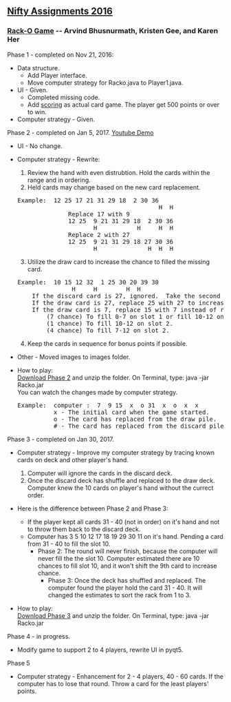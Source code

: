 ## [Nifty Assignments 2016]

### [Rack-O Game] -- Arvind Bhusnurmath, Kristen Gee, and Karen Her  

Phase 1 - completed on Nov 21, 2016:  
* Data structure.
  * Add Player interface.  
  * Move computer strategy for Racko.java to Player1.java.
* UI - Given.
  * Completed missing code.
  * Add [scoring] as actual card game.  The player get 500 points or over to win.
* Computer strategy - Given.

Phase 2 - completed on Jan 5, 2017.  [Youtube Demo]
* UI - No change.
* Computer strategy - Rewrite:
  1. Review the hand with even distrubtion.  Hold the cards within the range and in ordering.
  2. Held cards may change based on the new card replacement.
  <pre>Example:  12 25 17 21 31 29 18  2 30 36 
                                         H  H
                Replace 17 with 9
                12 25  9 21 31 29 18  2 30 36
                       H           H     H  H
                Replace 2 with 27
                12 25  9 21 31 29 18 27 30 36 
                       H              H  H  H</pre>                                     
  3. Utilize the draw card to increase the chance to filled the missing card.
  <pre>Example:  10 15 12 32  1 25 30 20 39 30 
                 H     H        H  H
      If the discard card is 27, ignored.  Take the second chance to draw another card.
      If the draw card is 27, replace 25 with 27 to increase the chance to fill slot 4 and 5.  
      If the draw card is 7, replace 15 with 7 instead of replace 10 at slot 1.
          (7 chance) To fill 0-7 on slot 1 or fill 10-12 on slot 2.
          (1 chance) To fill 10-12 on slot 2.
          (4 chance) To fill 7-12 on slot 2.
  </pre>
  4. Keep the cards in sequence for bonus points if possible.
* Other - Moved images to images folder.

* How to play:  
  [Download Phase 2] and unzip the folder.  On Terminal, type: java -jar Racko.jar  
  You can watch the changes made by computer strategy.  
  <pre>Example:  computer :  7  9 15  x  o 31  x  o  x  x
            x - The initial card when the game started.
            o - The card has replaced from the draw pile.
            # - The card has replaced from the discard pile.</pre>

Phase 3 -  completed on Jan 30, 2017.  
* Computer strategy - Improve my computer strategy by tracing known cards on deck and other player's hand.
  1.  Computer will ignore the cards in the discard deck.
  2.  Once the discard deck has shuffle and replaced to the draw deck.  Computer knew the 10 cards on player's hand without the currect order.

* Here is the difference between Phase 2 and Phase 3:  
  * If the player kept all cards 31 - 40 (not in order) on it's hand and not to throw them back to the discard deck.  
  * Computer has 3 5 10 12 17 18 19 29 30 11 on it's hand.  Pending a card from 31 - 40 to fill the slot 10.  
    * Phase 2: The round will never finish, because the computer will never fill the 
the slot 10.  Computer estimated there are 10 chances to fill slot 10, and it won't shift the 9th card to increase chance.  
      * Phase 3:  Once the deck has shuffled and replaced.  The computer found the player hold the card 31 - 40.  It will changed the estimates to sort the rack from 1 to 3.  

* How to play:  
  [Download Phase 3] and unzip the folder.  On Terminal, type: java -jar Racko.jar  

Phase 4 - in progress.
* Modify game to support 2 to 4 players, rewrite UI in pyqt5. 

Phase 5
* Computer strategy - Enhancement for 2 - 4 players, 40 - 60 cards.
If the computer has to lose that round.  Throw a card for the least players' points.

[Nifty Assignments 2016]: http://nifty.stanford.edu
[Rack-O Game]: http://nifty.stanford.edu/2016/arvind-racko/
[scoring]: http://www.hasbro.com/common/instruct/Racko(1987).PDF
[Download Phase 2]: https://github.com/mwong510ca/RackoGame/raw/master/Phase%202%20completed/Racko2.zip
[Download Phase 3]: https://github.com/mwong510ca/RackoGame/raw/master/Phase%203%20completed/Racko3.zip
[Youtube Demo]: https://www.youtube.com/watch?v=6vSdBQDapKY&list=PLRnfrf3rzEFnVm00w-JZ-693lRKXiFRfU
